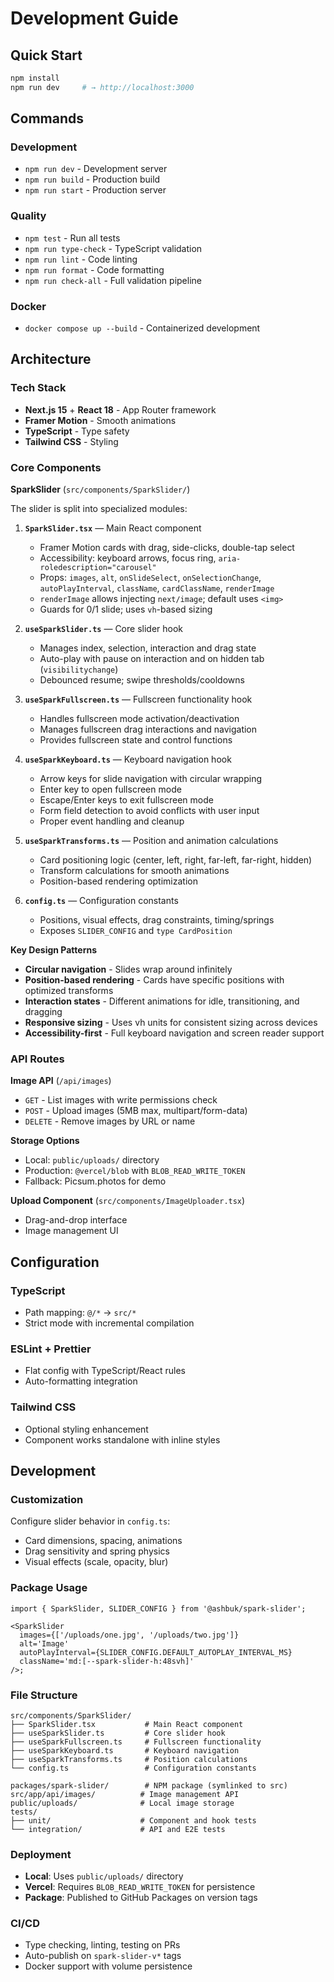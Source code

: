 # Development Guide

## Quick Start

```bash
npm install
npm run dev     # → http://localhost:3000
```

## Commands

### Development

- `npm run dev` - Development server
- `npm run build` - Production build
- `npm run start` - Production server

### Quality

- `npm test` - Run all tests
- `npm run type-check` - TypeScript validation
- `npm run lint` - Code linting
- `npm run format` - Code formatting
- `npm run check-all` - Full validation pipeline

### Docker

- `docker compose up --build` - Containerized development

## Architecture

### Tech Stack

- **Next.js 15** + **React 18** - App Router framework
- **Framer Motion** - Smooth animations
- **TypeScript** - Type safety
- **Tailwind CSS** - Styling

### Core Components

**SparkSlider** (`src/components/SparkSlider/`)

The slider is split into specialized modules:

1. **`SparkSlider.tsx`** — Main React component
   - Framer Motion cards with drag, side-clicks, double-tap select
   - Accessibility: keyboard arrows, focus ring, `aria-roledescription="carousel"`
   - Props: `images`, `alt`, `onSlideSelect`, `onSelectionChange`, `autoPlayInterval`, `className`, `cardClassName`, `renderImage`
   - `renderImage` allows injecting `next/image`; default uses `<img>`
   - Guards for 0/1 slide; uses `vh`-based sizing

2. **`useSparkSlider.ts`** — Core slider hook
   - Manages index, selection, interaction and drag state
   - Auto-play with pause on interaction and on hidden tab (`visibilitychange`)
   - Debounced resume; swipe thresholds/cooldowns

3. **`useSparkFullscreen.ts`** — Fullscreen functionality hook
   - Handles fullscreen mode activation/deactivation
   - Manages fullscreen drag interactions and navigation
   - Provides fullscreen state and control functions

4. **`useSparkKeyboard.ts`** — Keyboard navigation hook
   - Arrow keys for slide navigation with circular wrapping
   - Enter key to open fullscreen mode
   - Escape/Enter keys to exit fullscreen mode
   - Form field detection to avoid conflicts with user input
   - Proper event handling and cleanup

5. **`useSparkTransforms.ts`** — Position and animation calculations
   - Card positioning logic (center, left, right, far-left, far-right, hidden)
   - Transform calculations for smooth animations
   - Position-based rendering optimization

6. **`config.ts`** — Configuration constants
   - Positions, visual effects, drag constraints, timing/springs
   - Exposes `SLIDER_CONFIG` and `type CardPosition`

**Key Design Patterns**

- **Circular navigation** - Slides wrap around infinitely
- **Position-based rendering** - Cards have specific positions with optimized transforms
- **Interaction states** - Different animations for idle, transitioning, and dragging
- **Responsive sizing** - Uses vh units for consistent sizing across devices
- **Accessibility-first** - Full keyboard navigation and screen reader support

### API Routes

**Image API** (`/api/images`)

- `GET` - List images with write permissions check
- `POST` - Upload images (5MB max, multipart/form-data)
- `DELETE` - Remove images by URL or name

**Storage Options**

- Local: `public/uploads/` directory
- Production: `@vercel/blob` with `BLOB_READ_WRITE_TOKEN`
- Fallback: Picsum.photos for demo

**Upload Component** (`src/components/ImageUploader.tsx`)

- Drag-and-drop interface
- Image management UI

## Configuration

### TypeScript

- Path mapping: `@/*` → `src/*`
- Strict mode with incremental compilation

### ESLint + Prettier

- Flat config with TypeScript/React rules
- Auto-formatting integration

### Tailwind CSS

- Optional styling enhancement
- Component works standalone with inline styles

## Development

### Customization

Configure slider behavior in `config.ts`:

- Card dimensions, spacing, animations
- Drag sensitivity and spring physics
- Visual effects (scale, opacity, blur)

### Package Usage

```tsx
import { SparkSlider, SLIDER_CONFIG } from '@ashbuk/spark-slider';

<SparkSlider
  images={['/uploads/one.jpg', '/uploads/two.jpg']}
  alt='Image'
  autoPlayInterval={SLIDER_CONFIG.DEFAULT_AUTOPLAY_INTERVAL_MS}
  className='md:[--spark-slider-h:48svh]'
/>;
```

### File Structure

```
src/components/SparkSlider/
├── SparkSlider.tsx           # Main React component
├── useSparkSlider.ts         # Core slider hook
├── useSparkFullscreen.ts     # Fullscreen functionality
├── useSparkKeyboard.ts       # Keyboard navigation
├── useSparkTransforms.ts     # Position calculations
└── config.ts                 # Configuration constants

packages/spark-slider/        # NPM package (symlinked to src)
src/app/api/images/          # Image management API
public/uploads/              # Local image storage
tests/
├── unit/                    # Component and hook tests
└── integration/             # API and E2E tests
```

### Deployment

- **Local**: Uses `public/uploads/` directory
- **Vercel**: Requires `BLOB_READ_WRITE_TOKEN` for persistence
- **Package**: Published to GitHub Packages on version tags

### CI/CD

- Type checking, linting, testing on PRs
- Auto-publish on `spark-slider-v*` tags
- Docker support with volume persistence
